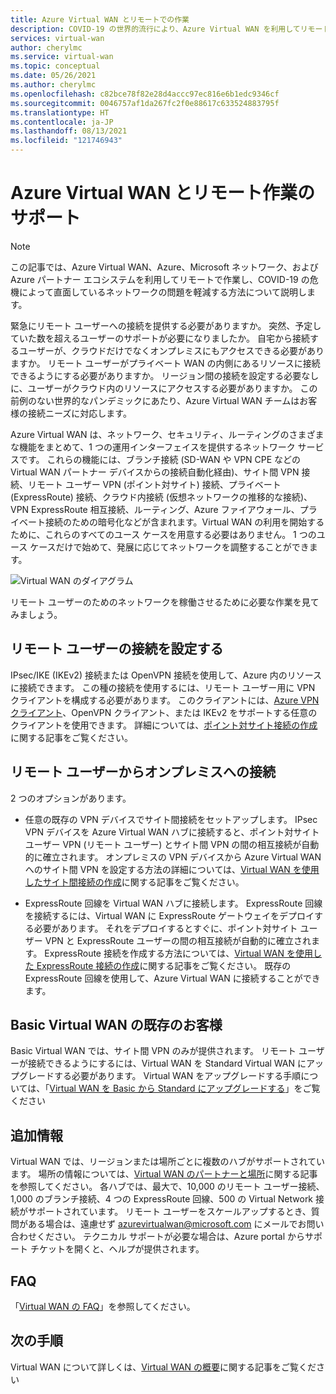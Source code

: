 ```yaml
---
title: Azure Virtual WAN とリモートでの作業
description: COVID-19 の世界的流行により、Azure Virtual WAN を利用してリモートで作業できるようにする方法について説明します。
services: virtual-wan
author: cherylmc
ms.service: virtual-wan
ms.topic: conceptual
ms.date: 05/26/2021
ms.author: cherylmc
ms.openlocfilehash: c82bce78f82e28d4accc97ec816e6b1edc9346cf
ms.sourcegitcommit: 0046757af1da267fc2f0e88617c633524883795f
ms.translationtype: HT
ms.contentlocale: ja-JP
ms.lasthandoff: 08/13/2021
ms.locfileid: "121746943"
---
```

# <a name="azure-virtual-wan-and-supporting-remote-work"></a>Azure Virtual WAN とリモート作業のサポート

>[!NOTE]
>この記事では、Azure Virtual WAN、Azure、Microsoft ネットワーク、および Azure パートナー エコシステムを利用してリモートで作業し、COVID-19 の危機によって直面しているネットワークの問題を軽減する方法について説明します。
>

緊急にリモート ユーザーへの接続を提供する必要がありますか。
突然、予定していた数を超えるユーザーのサポートが必要になりましたか。
自宅から接続するユーザーが、クラウドだけでなくオンプレミスにもアクセスできる必要がありますか。
リモート ユーザーがプライベート WAN の内側にあるリソースに接続できるようにする必要がありますか。
リージョン間の接続を設定する必要なしに、ユーザーがクラウド内のリソースにアクセスする必要がありますか。
この前例のない世界的なパンデミックにあたり、Azure Virtual WAN チームはお客様の接続ニーズに対応します。

Azure Virtual WAN は、ネットワーク、セキュリティ、ルーティングのさまざまな機能をまとめて、1 つの運用インターフェイスを提供するネットワーク サービスです。 これらの機能には、ブランチ接続 (SD-WAN や VPN CPE などの Virtual WAN パートナー デバイスからの接続自動化経由)、サイト間 VPN 接続、リモート ユーザー VPN (ポイント対サイト) 接続、プライベート (ExpressRoute) 接続、クラウド内接続 (仮想ネットワークの推移的な接続)、VPN ExpressRoute 相互接続、ルーティング、Azure ファイアウォール、プライベート接続のための暗号化などが含まれます。Virtual WAN の利用を開始するために、これらのすべてのユース ケースを用意する必要はありません。 1 つのユース ケースだけで始めて、発展に応じてネットワークを調整することができます。

![Virtual WAN のダイアグラム](./media/virtual-wan-about/virtualwan1.png)

リモート ユーザーのためのネットワークを稼働させるために必要な作業を見てみましょう。

## <a name="set-up-remote-user-connectivity"></a><a name="connectivity"></a>リモート ユーザーの接続を設定する

IPsec/IKE (IKEv2) 接続または OpenVPN 接続を使用して、Azure 内のリソースに接続できます。 この種の接続を使用するには、リモート ユーザー用に VPN クライアントを構成する必要があります。 このクライアントには、[Azure VPN クライアント](https://go.microsoft.com/fwlink/?linkid=2117554)、OpenVPN クライアント、または IKEv2 をサポートする任意のクライアントを使用できます。 詳細については、[ポイント対サイト接続の作成](virtual-wan-point-to-site-portal.md)に関する記事をご覧ください。

## <a name="connectivity-from-the-remote-user-to-on-premises"></a><a name="remote user connectivity"></a>リモート ユーザーからオンプレミスへの接続

2 つのオプションがあります。

* 任意の既存の VPN デバイスでサイト間接続をセットアップします。 IPsec VPN デバイスを Azure Virtual WAN ハブに接続すると、ポイント対サイト ユーザー VPN (リモート ユーザー) とサイト間 VPN の間の相互接続が自動的に確立されます。 オンプレミスの VPN デバイスから Azure Virtual WAN へのサイト間 VPN を設定する方法の詳細については、[Virtual WAN を使用したサイト間接続の作成](virtual-wan-site-to-site-portal.md)に関する記事をご覧ください。

* ExpressRoute 回線を Virtual WAN ハブに接続します。 ExpressRoute 回線を接続するには、Virtual WAN に ExpressRoute ゲートウェイをデプロイする必要があります。 それをデプロイするとすぐに、ポイント対サイト ユーザー VPN と ExpressRoute ユーザーの間の相互接続が自動的に確立されます。 ExpressRoute 接続を作成する方法については、[Virtual WAN を使用した ExpressRoute 接続の作成](virtual-wan-expressroute-portal.md)に関する記事をご覧ください。 既存の ExpressRoute 回線を使用して、Azure Virtual WAN に接続することができます。

## <a name="existing-basic-virtual-wan-customer"></a><a name="basic vWAN"></a>Basic Virtual WAN の既存のお客様

Basic Virtual WAN では、サイト間 VPN のみが提供されます。 リモート ユーザーが接続できるようにするには、Virtual WAN を Standard Virtual WAN にアップグレードする必要があります。 Virtual WAN をアップグレードする手順については、「[Virtual WAN を Basic から Standard にアップグレードする](upgrade-virtual-wan.md)」をご覧ください

## <a name="additional-information"></a><a name="other considerations"></a>追加情報

Virtual WAN では、リージョンまたは場所ごとに複数のハブがサポートされています。 場所の情報については、[Virtual WAN のパートナーと場所](virtual-wan-locations-partners.md)に関する記事を参照してください。 各ハブでは、最大で、10,000 のリモート ユーザー接続、1,000 のブランチ接続、4 つの ExpressRoute 回線、500 の Virtual Network 接続がサポートされています。 リモート ユーザーをスケールアップするとき、質問がある場合は、遠慮せず azurevirtualwan@microsoft.com にメールでお問い合わせください。 テクニカル サポートが必要な場合は、Azure portal からサポート チケットを開くと、ヘルプが提供されます。

## <a name="faq"></a><a name="faq"></a>FAQ

「[Virtual WAN の FAQ](virtual-wan-faq.md)」を参照してください。

## <a name="next-steps"></a>次の手順

Virtual WAN について詳しくは、[Virtual WAN の概要](virtual-wan-about.md)に関する記事をご覧ください
